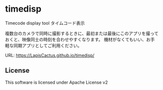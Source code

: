 # timedisp
Timecode display tool
タイムコード表示

複数台のカメラで同時に撮影するときに、最初または最後にこのアプリを撮っておくと、映像同士の時刻を合わせやすくなります。 機材がなくてもいい、お手軽な同期アプリとしてご利用ください。

URL: https://LapisCactus.github.io/timedisp/

## License

This software is licensed under Apache License v2
